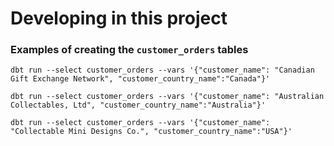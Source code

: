 # Developing in this project

### Examples of creating the `customer_orders` tables
`dbt run --select customer_orders --vars '{"customer_name": "Canadian Gift Exchange Network", "customer_country_name":"Canada"}'`

`dbt run --select customer_orders --vars '{"customer_name": "Australian Collectables, Ltd", "customer_country_name":"Australia"}'`

`dbt run --select customer_orders --vars '{"customer_name": "Collectable Mini Designs Co.", "customer_country_name":"USA"}'`
